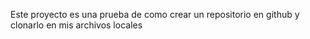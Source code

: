 Este proyecto es una prueba de como crear un repositorio en github y clonarlo en mis archivos locales

